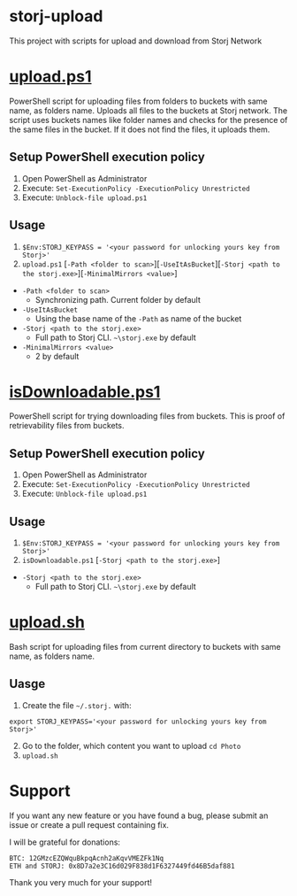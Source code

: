 # storj-upload
This project with scripts for upload and download from Storj Network

# [upload.ps1](/upload.ps1)
PowerShell script for uploading files from folders to buckets with same name, as folders name.
Uploads all files to the buckets at Storj network.
The script uses buckets names like folder names and checks for the presence of the same files in the bucket. If it does not find the files, it uploads them.

## Setup PowerShell execution policy
1. Open PowerShell as Administrator
2. Execute:
`Set-ExecutionPolicy -ExecutionPolicy Unrestricted`
3. Execute:
`Unblock-file upload.ps1`

## Usage
1. `$Env:STORJ_KEYPASS = '<your password for unlocking yours key from Storj>'`
2. `upload.ps1` \[`-Path <folder to scan>`\]\[`-UseItAsBucket`\]\[`-Storj <path to the storj.exe>`\]\[`-MinimalMirrors <value>`\]

* `-Path <folder to scan>`
    * Synchronizing path. Current folder by default
* `-UseItAsBucket`
    * Using the base name of the `-Path` as name of the bucket
* `-Storj <path to the storj.exe>`
    * Full path to Storj CLI. `~\storj.exe` by default
* `-MinimalMirrors <value>`
    * 2 by default

# [isDownloadable.ps1](/isDownloadable.ps1)
PowerShell script for trying downloading files from buckets.
This is proof of retrievability files from buckets.

## Setup PowerShell execution policy
1. Open PowerShell as Administrator
2. Execute:
`Set-ExecutionPolicy -ExecutionPolicy Unrestricted`
3. Execute:
`Unblock-file upload.ps1`

## Usage
1. `$Env:STORJ_KEYPASS = '<your password for unlocking yours key from Storj>'`
2. `isDownloadable.ps1` \[`-Storj <path to the storj.exe>`\]

* `-Storj <path to the storj.exe>`
    * Full path to Storj CLI. `~\storj.exe` by default

# [upload.sh](/upload.sh)
Bash script for uploading files from current directory to buckets with same name, as folders name.

## Uasge
1. Create the file `~/.storj.` with:
```
export STORJ_KEYPASS='<your password for unlocking yours key from Storj>'
```
2. Go to the folder, which content you want to upload
`cd Photo`
3. `upload.sh`

# Support
If you want any new feature or you have found a bug, please submit an issue or create a pull request containing fix.

I will be grateful for donations:

    BTC: 12GMzcEZQWquBkpqAcnh2aKqvVMEZFk1Nq
    ETH and STORJ: 0x8D7a2e3C16d029F838d1F6327449fd46B5daf881

Thank you very much for your support!
